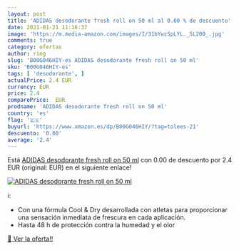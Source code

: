 ```yaml
---
layout: post
title: 'ADIDAS desodorante fresh roll on 50 ml al 0.00 % de descuento'
date: 2021-01-21 11:16:37
image: 'https://m.media-amazon.com/images/I/31bYwzSpLYL._SL200_.jpg'
comments: true
category: ofertas
author: ring
slug: 'B00G046HIY-es ADIDAS desodorante fresh roll on 50 ml'
sku: 'B00G046HIY-es'
tags: [ 'desodorante', ]
actualPrice: 2.4 EUR
currency: EUR
price: 2.4
comparePrice:  EUR
prodname: 'ADIDAS desodorante fresh roll on 50 ml'
country: 'es'
flag: '🇪🇸'
buyurl: 'https://www.amazon.es/dp/B00G046HIY/?tag=tolees-21'
descuento: '0.00'
average: '2.4'
---
```


Está [ADIDAS desodorante fresh roll on 50 ml](https://www.amazon.es/dp/B00G046HIY/?tag=tolees-21) con 0.00 de descuento por 2.4 EUR (original:  EUR) en el siguiente enlace!

[![ADIDAS desodorante fresh roll on 50 ml](https://m.media-amazon.com/images/I/31bYwzSpLYL._SL200_.jpg)](https://www.amazon.es/dp/B00G046HIY/?tag=tolees-21)

ℹ️:

- Con una fórmula Cool & Dry desarrollada con atletas para proporcionar una sensación inmediata de frescura en cada aplicación.
- Hasta 48 h de protección contra la humedad y el olor

[🛒 Ver la oferta!!](https://www.amazon.es/dp/B00G046HIY/?tag=tolees-21)
